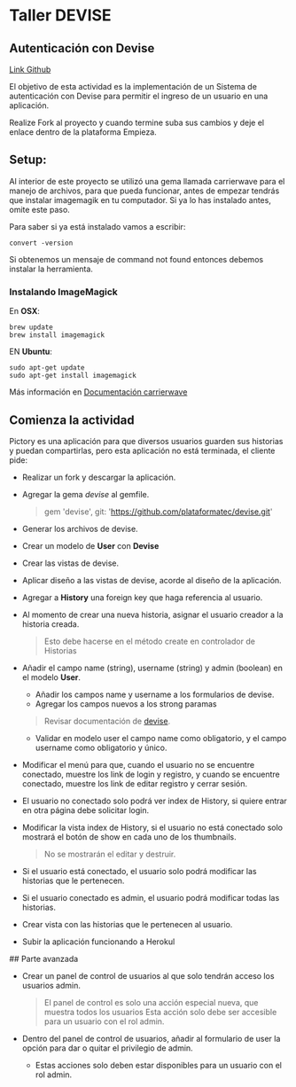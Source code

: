 # Taller DEVISE
## Autenticación con Devise

[Link Github](https://github.com/DesafioLatam/Taller_Devise_G11)

El objetivo de esta actividad es la implementación de un Sistema de autenticación con Devise para permitir el ingreso de un usuario en una aplicación.

Realize Fork al proyecto y cuando termine suba sus cambios y  deje el  enlace dentro de la plataforma Empieza.

## Setup:

Al interior de este proyecto se utilizó una gema llamada carrierwave para el manejo de archivos, para que pueda funcionar,  antes de empezar tendrás que instalar imagemagik en tu computador. Si ya lo has instalado antes, omite este paso.

Para saber si ya está instalado vamos a escribir:

~~~
convert -version
~~~

Si obtenemos un mensaje de command not found entonces debemos instalar la herramienta.

### Instalando ImageMagick

En **OSX**:

~~~
brew update
brew install imagemagick
~~~

EN **Ubuntu**: 

~~~
sudo apt-get update
sudo apt-get install imagemagick
~~~

Más información en <a href="https://github.com/carrierwaveuploader/carrierwave/tree/v1.1.0">Documentación carrierwave</a>

## Comienza la actividad

Pictory es una aplicación para que diversos usuarios guarden sus historias y puedan compartirlas, pero esta aplicación no está terminada, el cliente pide:

- Realizar un fork y descargar la aplicación.

- Agregar la gema *devise* al gemfile.
	> gem 'devise', git: 'https://github.com/plataformatec/devise.git'

- Generar los archivos de devise.

- Crear un modelo de **User** con **Devise**

- Crear las vistas de devise.

- Aplicar diseño a las vistas de devise, acorde al diseño de la aplicación.

- Agregar a **History** una foreign key que haga referencia al usuario.

- Al momento de crear una nueva historia, asignar el usuario creador a la historia creada.
	> Esto debe hacerse en el método create en controlador de Historias

- Añadir el campo name (string), username (string) y admin (boolean) en el modelo **User**.
	- Añadir los campos name y username a los formularios de devise.
	- Agregar los campos nuevos a los strong paramas
	> Revisar documentación de <a href="https://github.com/plataformatec/devise">devise</a>.
	- Validar en modelo user el campo name como obligatorio, y el campo username como obligatorio y único. 

- Modificar el menú para que, cuando el usuario no se encuentre conectado, muestre los link de login y registro, y cuando se encuentre conectado, muestre los link de editar registro y cerrar sesión.

- El usuario no conectado solo podrá ver index de History, si quiere entrar en otra página debe solicitar login.

- Modificar la vista index de History, si el usuario no está conectado solo mostrará el botón de show en cada uno de los thumbnails.
	> No se mostrarán el editar y destruir.

- Si el usuario está conectado, el usuario solo podrá modificar las historias que le pertenecen.

- Si el usuario conectado es admin, el usuario podrá modificar todas las historias.

- Crear vista con las historias que le pertenecen al usuario.

- Subir la aplicación funcionando a Herokul

## Parte avanzada
- Crear un panel de control de usuarios al que solo tendrán acceso los usuarios admin.
	> El panel de control es solo una acción especial nueva, que muestra todos los usuarios
	> Esta acción solo debe ser accesible para un usuario con el rol admin.

- Dentro del panel de control de usuarios, añadir al formulario de user la opción para dar o quitar el privilegio de admin.
	- Estas acciones solo deben estar disponibles para un usuario con el rol admin.

